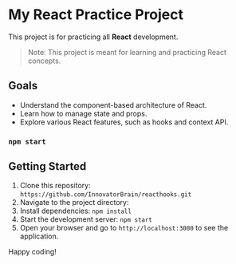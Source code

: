 # My React Practice Project

This project is for practicing all **React** development.

> Note: This project is meant for learning and practicing React concepts.

## Goals

- Understand the component-based architecture of React.
- Learn how to manage state and props.
- Explore various React features, such as hooks and context API.

### `npm start`

## Getting Started

1. Clone this repository: `https://github.com/InnovatorBrain/reacthooks.git`
2. Navigate to the project directory:
3. Install dependencies: `npm install`
4. Start the development server: `npm start`
5. Open your browser and go to `http://localhost:3000` to see the application.

Happy coding!